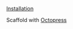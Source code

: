 [Installation](https://jekyllrb.com/docs/installation/)

Scaffold with [Octopress](https://github.com/octopress/octopress)

